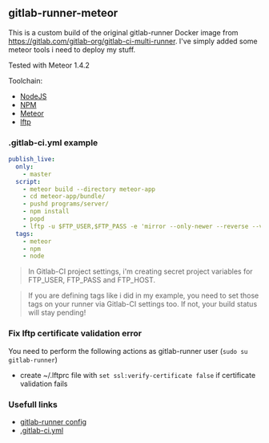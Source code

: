 ## gitlab-runner-meteor

This is a custom build of the original gitlab-runner Docker image from https://gitlab.com/gitlab-org/gitlab-ci-multi-runner. I've simply added some meteor tools i need to deploy my stuff.

Tested with Meteor 1.4.2

Toolchain:
* [NodeJS](https://nodejs.org)
* [NPM](https://www.npmjs.com/)
* [Meteor](https://www.meteor.com)
* [lftp](http://lftp.yar.ru/)

### .gitlab-ci.yml example

```yml
publish_live:
  only:
    - master
  script:
    - meteor build --directory meteor-app
    - cd meteor-app/bundle/
    - pushd programs/server/
    - npm install
    - popd
    - lftp -u $FTP_USER,$FTP_PASS -e 'mirror --only-newer --reverse --verbose --no-symlinks ./ ./' $FTP_HOST
  tags:
    - meteor
    - npm
    - node
```

> In Gitlab-CI project settings, i'm creating secret project variables for FTP_USER, FTP_PASS and FTP_HOST.

> If you are defining tags like i did in my example, you need to set those tags on your runner via Gitlab-CI settings too. If not, your build status will stay pending!

### Fix lftp certificate validation error
You need to perform the following actions as gitlab-runner user (`sudo su gitlab-runner`)
- create ~/.lftprc file with `set ssl:verify-certificate false` if certificate validation fails

### Usefull links
* [gitlab-runner config](https://gitlab.com/gitlab-org/gitlab-ci-multi-runner/blob/master/docs/configuration/advanced-configuration.md)
* [.gitlab-ci.yml](http://doc.gitlab.com/ci/yaml/README.html)
